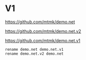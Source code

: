 # V1

https://github.com/mtmk/demo.net

https://github.com/mtmk/demo.net.v2

https://github.com/mtmk/demo.net.v1

```
rename demo.net demo.net.v1
rename demo.net.v2 demo.net
```
